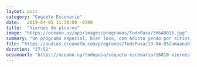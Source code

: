 ```yaml
---
layout: post
category: "Coqueto Escenario"
date:   2019-04-05 11:30:00 -0300
title:  "Viernes de pícaros"
image: "https://oceano.uy/api/images/programas/TodoPasa/5H6A0016.jpg"
summary: "Un programa especial, bien loco, con Adusto yendo por sitios inexplorados. Desde el siniestro plan del Frente Amplio para ganar, el joven que se tatuó la cola de Sol Pérez, la nueva moda del Swatting, las bobadas de Alex Caniggia y las respuestas a las preguntas de Guido Kazka."
file: "https://audios.oceanofm.com/programas/TodoPasa/19-04-052amaanabloque5Coquetoescenario.mp3"
duration: "27:52"
oceanourl: "https://oceano.uy/todopasa/coqueto-escenario/16810-viernes-de-picaros"
---
```

